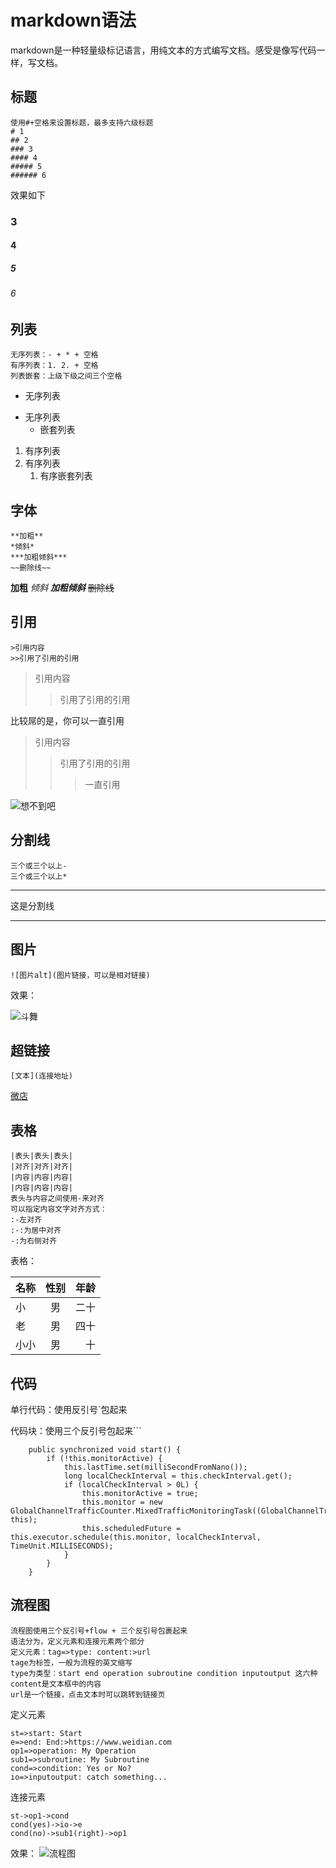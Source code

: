 # markdown语法

markdown是一种轻量级标记语言，用纯文本的方式编写文档。感受是像写代码一样，写文档。

## 标题
```
使用#+空格来设置标题，最多支持六级标题
# 1
## 2
### 3
#### 4
##### 5
###### 6
```
效果如下
### 3
#### 4
##### 5
###### 6
## 列表
```
无序列表：- + * + 空格
有序列表：1. 2. + 空格
列表嵌套：上级下级之间三个空格
```
- 无序列表
* 无序列表
   + 嵌套列表
   
   
1. 有序列表
2. 有序列表
   1. 有序嵌套列表

## 字体
```
**加粗**
*倾斜*
***加粗倾斜***
~~删除线~~
```
**加粗**
*倾斜*
***加粗倾斜***
~~删除线~~

## 引用
```
>引用内容
>>引用了引用的引用
```
>引用内容
>>引用了引用的引用

比较屌的是，你可以一直引用
>引用内容
>>引用了引用的引用
>>>一直引用

![想不到吧](../../images/notthink.jpeg)

## 分割线
```
三个或三个以上-
三个或三个以上*
```
---------
这是分割线
***
## 图片
```
![图片alt](图片链接，可以是相对链接)
```
效果：

![斗舞](../../images/pic.jpeg)

## 超链接
```
[文本](连接地址)
```
[微店](https://www.weidian.com)

## 表格
```
|表头|表头|表头|
|对齐|对齐|对齐|
|内容|内容|内容|
|内容|内容|内容|
表头与内容之间使用-来对齐
可以指定内容文字对齐方式：
:-左对齐
:-:为居中对齐
-:为右侧对齐
```
表格：

|名称|性别|年龄|
|:--|:--:|--:|
|小|男|二十|
|老|男|四十|
|小小|男|十|

## 代码
单行代码：使用反引号`包起来

代码块：使用三个反引号包起来```

```
    public synchronized void start() {
        if (!this.monitorActive) {
            this.lastTime.set(milliSecondFromNano());
            long localCheckInterval = this.checkInterval.get();
            if (localCheckInterval > 0L) {
                this.monitorActive = true;
                this.monitor = new GlobalChannelTrafficCounter.MixedTrafficMonitoringTask((GlobalChannelTrafficShapingHandler)this.trafficShapingHandler, this);
                this.scheduledFuture = this.executor.schedule(this.monitor, localCheckInterval, TimeUnit.MILLISECONDS);
            }
        }
    }
```
## 流程图
```
流程图使用三个反引号+flow + 三个反引号包裹起来
语法分为，定义元素和连接元素两个部分
定义元素：tag=>type: content:>url
tage为标签，一般为流程的英文缩写
type为类型：start end operation subroutine condition inputoutput 这六种
content是文本框中的内容
url是一个链接，点击文本时可以跳转到链接页
```
定义元素
```
st=>start: Start
e=>end: End:>https://www.weidian.com
op1=>operation: My Operation
sub1=>subroutine: My Subroutine
cond=>condition: Yes or No?
io=>inputoutput: catch something...
```
连接元素
```
st->op1->cond
cond(yes)->io->e
cond(no)->sub1(right)->op1
```
效果：
![流程图](../../images/flowpic.png)